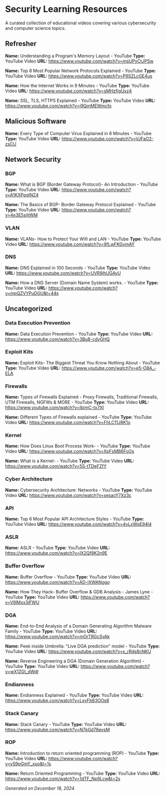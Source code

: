 # Security Learning Resources

A curated collection of educational videos covering various cybersecurity and computer science topics.

## Refresher

**Name:** Understanding a Program's Memory Layout - YouTube
**Type:** YouTube Video
**URL:** https://www.youtube.com/watch?v=msUPyCtJPSw

**Name:** Top 8 Most Popular Network Protocols Explained - YouTube
**Type:** YouTube Video
**URL:** https://www.youtube.com/watch?v=P6SZLcGE4us

**Name:** How the Internet Works in 9 Minutes - YouTube
**Type:** YouTube Video
**URL:** https://www.youtube.com/watch?v=sMHzfigUxz4

**Name:** SSL, TLS, HTTPS Explained - YouTube
**Type:** YouTube Video
**URL:** https://www.youtube.com/watch?v=j9QmMEWmcfo

## Malicious Software

**Name:** Every Type of Computer Virus Explained in 8 Minutes - YouTube
**Type:** YouTube Video
**URL:** https://www.youtube.com/watch?v=VJFaO2-zsCU

## Network Security

### BGP
**Name:** What is BGP (Border Gateway Protocol)- An Introduction - YouTube
**Type:** YouTube Video
**URL:** https://www.youtube.com/watch?v=A1KXPpqlNZ4

**Name:** The Basics of BGP- Border Gateway Protocol Explained - YouTube
**Type:** YouTube Video
**URL:** https://www.youtube.com/watch?v=4e3E5sjItWM

### VLAN
**Name:** VLANs- How to Protect Your Wifi and LAN - YouTube
**Type:** YouTube Video
**URL:** https://www.youtube.com/watch?v=9fLwFKGvmAY

### DNS
**Name:** DNS Explained in 100 Seconds - YouTube
**Type:** YouTube Video
**URL:** https://www.youtube.com/watch?v=UVR9lhUGAyU

**Name:** How a DNS Server (Domain Name System) works. - YouTube
**Type:** YouTube Video
**URL:** https://www.youtube.com/watch?v=mpQZVYPuDGU&t=44s

## Uncategorized

### Data Execution Prevention
**Name:** Data Execution Prevention - YouTube
**Type:** YouTube Video
**URL:** https://www.youtube.com/watch?v=3Bu8-cdyGHQ

### Exploit Kits
**Name:** Exploit Kits- The Biggest Threat You Know Nothing About - YouTube
**Type:** YouTube Video
**URL:** https://www.youtube.com/watch?v=e5-O8A_-ELA

### Firewalls
**Name:** Types of Firewalls Explained - Proxy Firewalls, Traditional Firewalls, UTM Firewalls, NGFWs & MORE - YouTube
**Type:** YouTube Video
**URL:** https://www.youtube.com/watch?v=IbimC-tx7XI

**Name:** Different Types of Firewalls explained - YouTube
**Type:** YouTube Video
**URL:** https://www.youtube.com/watch?v=FhLC11J8K1o

### Kernel
**Name:** How Does Linux Boot Process Work- - YouTube
**Type:** YouTube Video
**URL:** https://www.youtube.com/watch?v=XpFsMB6FoOs

**Name:** What is a Kernel- - YouTube
**Type:** YouTube Video
**URL:** https://www.youtube.com/watch?v=5S-tTDeFZfY

### Cyber Architecture
**Name:** Cybersecurity Architecture: Networks - YouTube
**Type:** YouTube Video
**URL:** https://www.youtube.com/watch?v=sesacY7Xz3c

### API
**Name:** Top 6 Most Popular API Architecture Styles - YouTube
**Type:** YouTube Video
**URL:** https://www.youtube.com/watch?v=4vLxWqE94l4

### ASLR
**Name:** ASLR - YouTube
**Type:** YouTube Video
**URL:** https://www.youtube.com/watch?v=IX2Qf8K2n9E

### Buffer Overflow
**Name:** Buffer Overflow - YouTube
**Type:** YouTube Video
**URL:** https://www.youtube.com/watch?v=AD-iXWANggo

**Name:** How They Hack- Buffer Overflow & GDB Analysis - James Lyne - YouTube
**Type:** YouTube Video
**URL:** https://www.youtube.com/watch?v=V9lMxx3iFWU

### DGA
**Name:** End-to-End Analysis of a Domain Generating Algorithm Malware Family - YouTube
**Type:** YouTube Video
**URL:** https://www.youtube.com/watch?v=mOrTRGcSyAk

**Name:** Peek inside Umbrella: "Live DGA prediction" model - YouTube
**Type:** YouTube Video
**URL:** https://www.youtube.com/watch?v=x_rRds8cNKU

**Name:** Reverse Engineering a DGA (Domain Generation Algorithm) - YouTube
**Type:** YouTube Video
**URL:** https://www.youtube.com/watch?v=wX1ZGt_dWdI

### Endianness
**Name:** Endianness Explained - YouTube
**Type:** YouTube Video
**URL:** https://www.youtube.com/watch?v=LxvFb63OOs8

### Stack Canary
**Name:** Stack Canary - YouTube
**Type:** YouTube Video
**URL:** https://www.youtube.com/watch?v=N7kGd76evsM

### ROP
**Name:** Introduction to return oriented programming (ROP) - YouTube
**Type:** YouTube Video
**URL:** https://www.youtube.com/watch?v=yS9pGmY_xuo&t=1s

**Name:** Return Oriented Programming - YouTube
**Type:** YouTube Video
**URL:** https://www.youtube.com/watch?v=1dTF_Np9Lcw&t=2s

*Generated on December 18, 2024*
